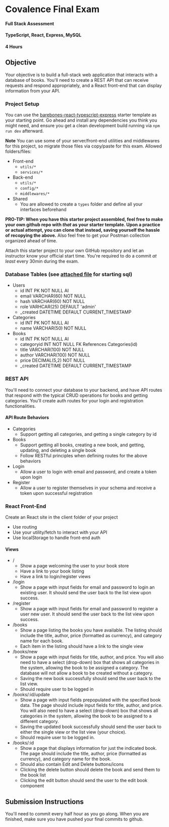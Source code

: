# Covalence Final Exam
#### Full Stack Assessment
#### TypeScript, React, Express, MySQL
#### 4 Hours

## Objective
Your objective is to build a full-stack web application that interacts with a database of books.  You'll need to create a REST API that can receive requests and respond appropriately, and a React front-end that can display information from your API.

### Project Setup
You can use the [barebones-react-typescript-express](https://github.com/covalence-io/barebones-react-typescript-express) starter template as your starting point.  Go ahead and install any dependencies you think you might need, and ensure you get a clean development build running via `npm run dev` afterward.

**Note** You can use some of your server/front-end utilities and middlewares for this project, so migrate those files via copy/paste for this exam. Allowed folders/files:

 - Front-end
	 - `utils/*`
	 - `services/*`
- Back-end
	- `utils/*`
 	- `config/*` 	
	- `middlewares/*`
 - Shared
 	- You are allowed to create a `types` folder and define all your interfaces beforehand


**PRO-TIP: When you have this starter project assembled, feel free to make your own github repo with *that* as your starter template. Upon a practice or actual attempt, you can clone that instead, saving yourself the hassle of recopying the above.** Also feel free to get your Postman collection organized ahead of time.

Attach this starter project to your own GitHub repository and let an instructor know your official start time.  You're required to do a commit *at least* every 30min during the exam.

### Database Tables (see [attached file](./bookstore-no-tokens.sql) for starting sql)
* Users
	* id INT PK NOT NULL AI
	* email VARCHAR(60) NOT NULL
	* hash VARCHAR(60) NOT NULL
	* role VARHCAR(25) DEFAULT 'admin'
	* _created DATETIME DEFAULT CURRENT_TIMESTAMP
* Categories
	* id INT PK NOT NULL AI
	* name VARCHAR(50) NOT NULL
* Books
	* id INT PK NOT NULL AI
	* categoryid INT NOT NULL FK References Categories(id)
	* title VARCHAR(100) NOT NULL
	* author VARCHAR(100) NOT NULL
	* price DECIMAL(5,2) NOT NULL
	* _created DATETIME DEFAULT CURRENT_TIMESTAMP


### REST API
You'll need to connect your database to your backend, and have API routes that respond with the typical CRUD operations for books and getting categories.  You'll create auth routes for your login and registration functionalities.

#### API Route Behaviors

* Categories
	* Support getting all categories, and getting a single category by id
* Books
	* Support getting all books, creating a new book, and getting, updating, and deleting a single book
	* Follow RESTful principles when defining routes for the above behaviors
* Login
	* Allow a user to login with email and password, and create a token upon login
* Register
	* Allow a user to register themselves in your schema and receive a token upon successful registration

### React Front-End

Create an React site in the client folder of your project
* Use routing
* Use your utility/fetch to interact with your API
* Use localStorage to handle front-end auth

#### Views
* /
	* Show a page welcoming the user to your book store
	* Have a link to your book listing
	* Have a link to login/register views
* /login
	* Show a page with input fields for email and password to login an existing user.  It should send the user back to the list view upon success.
* /register
	* Show a page with input fields for email and password to register a user new user.  It should send the user back to the list view upon success. 
* /books
	* Show a page listing the books you have available. The listing should include the title, author, price (formatted as currency), and category name for each book.
	* Each item in the listing should have a link to the single view
* /books/new
	* Show a page with input fields for title, author, and price. You will also need to have a select (drop-down) box that shows all categories in the system, allowing the book to be assigned a category. The database will not allow a book to be created without a category.
	* Saving the new book successfully should send the user back to the list view.
	* Should require user to be logged in
* /books/:id/update
	* Show a page with input fields prepopulated with the specified book data. The page should include input fields for title, author, and price. You will also need to have a select (drop-down) box that shows all categories in the system, allowing the book to be assigned to a different category.
	* Saving the updated book successfully should send the user back to either the single view or the list view (your choice).
	* Should require user to be logged in.
* /books/:id
	* Show a page that displays information for just the indicated book. The page should include the title, author, price (formatted as currency), and category name for the book.
	* Should also contain Edit and Delete buttons/icons
	* Clicking the delete button should delete the book and send them to the book list
	* Clicking the edit button should send the user to the edit book component

## Submission Instructions
You'll need to commit every half hour as you go along. When you are finished, make sure you have pushed your final commits to github.
